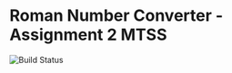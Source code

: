 # Roman Number Converter - Assignment 2 MTSS

![Build Status](https://github.com/GiacomoNalotto/Ass2/actions/workflows/build.yml/badge.svg)